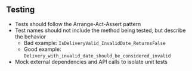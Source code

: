 ## Testing

- Tests should follow the Arrange-Act-Assert pattern
- Test names should not include the method being tested, but describe the behavior
  - Bad example: `IsDeliveryValid_InvalidDate_ReturnsFalse`
  - Good example: `Delivery_with_invalid_date_should_be_considered_invalid`
- Mock external dependencies and API calls to isolate unit tests
